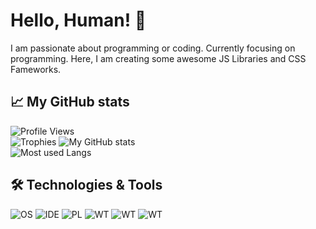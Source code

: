 # Hello, Human! :wave:

I am passionate about programming or coding. Currently focusing on programming. Here, I am creating some awesome JS Libraries and CSS Fameworks.

## :chart_with_upwards_trend: My GitHub stats
![Profile Views](https://komarev.com/ghpvc/?username=assassinaguilar&label=Profile%20views&color=0e75b6&style=flat) <br />
![Trophies](https://github-profile-trophy.vercel.app/?username=assassinaguilar)
![My GitHub stats](https://github-readme-stats.vercel.app/api?username=assassinaguilar&show_icons=true&theme=github_dark) <br />
![Most used Langs](https://github-readme-stats.vercel.app/api/top-langs/?username=assassinaguilar&layout=compact&theme=github_dark)

## :hammer_and_wrench: Technologies & Tools

![OS](https://img.shields.io/badge/OS-Windows-blue?style=plastic&logo=windows&logoWidth=20&logoColor=white)
![IDE](https://img.shields.io/badge/IDE-Visual%20Studio%20Code-blue?style=plastic&logo=visual-studio-code&logoWidth=20&logoColor=white)
![PL](https://img.shields.io/badge/Programming--Language-Python-blue?style=plastic&logo=python&logoWidth=20&logoColor=white)
![WT](https://img.shields.io/badge/Web--Technology-CSS3-blue?style=plastic&logo=css3&logoWidth=20&logoColor=white)
![WT](https://img.shields.io/badge/Web--Technology-HTML5-blue?style=plastic&logo=html5&logoWidth=20&logoColor=white)
![WT](https://img.shields.io/badge/Web--Technology-JavaScript-blue?style=plastic&logo=javascript&logoWidth=20&logoColor=white)

